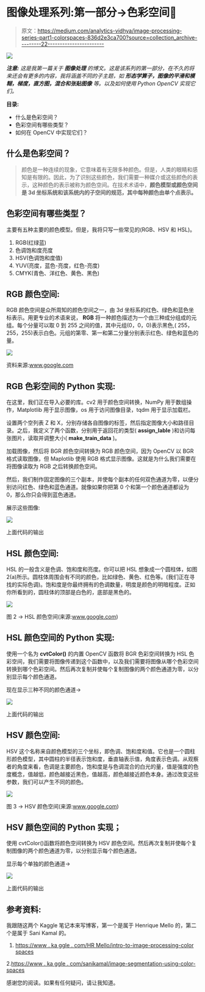# 图像处理系列:第一部分→色彩空间🌈

> 原文：<https://medium.com/analytics-vidhya/image-processing-series-part1-colorspaces-836d2e3ca700?source=collection_archive---------22----------------------->

![](img/8355b3022a7456451dd5b46a0f7ca122.png)

***注意:*** *这是我第一篇关于* ***图像处理*** *的博文。这是该系列的第一部分，在不久的将来还会有更多的内容，我将涵盖不同的子主题，如* ***形态学算子，图像的平滑和模糊，梯度，直方图，混合和张贴图像*** *等。以及如何使用 Python OpenCV 实现它们。*

**目录:**

*   什么是色彩空间？
*   色彩空间有哪些类型？
*   如何在 OpenCV 中实现它们？

## 什么是色彩空间？

> 颜色是一种连续的现象，它意味着有无限多种颜色。但是，人类的眼睛和感知是有限的。因此，为了识别这些颜色，我们需要一种媒介或这些颜色的表示，这种颜色的表示被称为颜色空间。在技术术语中，**颜色模型或颜色空间是 3d 坐标系统和该系统内的子空间的规范，其中每种颜色由单个点表示。**

## 色彩空间有哪些类型？

主要有五种主要的颜色模型。但是，我将只写一些常见的(RGB、HSV 和 HSL)。

1.  RGB(红绿蓝)
2.  色调饱和度亮度
3.  HSV(色调饱和度值)
4.  YUV(亮度，蓝色-亮度，红色-亮度)
5.  CMYK(青色、洋红色、黄色、黑色)

## RGB 颜色空间:

RGB 颜色空间是众所周知的颜色空间之一，由 3d 坐标系的红色、绿色和蓝色坐标表示。用更专业的术语来说， **RGB** 将一种颜色描述为一个由三种成分组成的元组。每个分量可以取 0 到 255 之间的值，其中元组(0，0，0)表示黑色,( 255，255，255)表示白色。元组的第零、第一和第二分量分别表示红色、绿色和蓝色的量。

![](img/27893c85594e55b97899a1f424a28cd5.png)

资料来源:www.google.com

## RGB 色彩空间的 Python 实现:

在这里，我们正在导入必要的库。cv2 用于颜色空间转换，NumPy 用于数组操作，Matplotlib 用于显示图像，os 用于访问图像目录，tqdm 用于显示加载栏。

设置两个空列表 Z 和 X，分别存储各自图像的标签，然后指定图像大小和路径目录。之后，我定义了两个函数，分别用于返回花的类型( **assign_lable** )和访问每张图片，读取并调整大小( **make_train_data** )。

加载图像，然后将 BGR 颜色空间转换为 RGB 颜色空间，因为 OpenCV 以 BGR 格式读取图像，但 Maplotlib 使用 RGB 格式显示图像。这就是为什么我们需要在将图像读取为 RGB 之后转换颜色空间。

然后，我们制作固定图像的三个副本，并使每个副本的任何双色通道为零，以便分别访问红色、绿色和蓝色通道。就像如果你把第 0 个和第一个颜色通道都设为 0，那么你只会得到蓝色通道。

展示这些图像:

![](img/ecfa5bbbe29b645672b3f16307c68882.png)

上面代码的输出

## HSL 颜色空间:

HSL 的一般含义是色调、饱和度和亮度。你可以把 HSL 想象成一个圆柱体，如图 2(a)所示。圆柱体周围会有不同的颜色，比如绿色、黄色、红色等。(我们正在寻找的实际色调)。饱和度是你最终拥有的色调数量，明度是颜色的明暗程度。正如你所看到的，圆柱体的顶部是白色的，底部是黑色的。

![](img/bf471cac7675007c1fd5316a654e2165.png)

图 2 → HSL 颜色空间(来源:www.google.com)

## HSL 颜色空间的 Python 实现:

使用一个名为 **cvtColor()** 的内置 OpenCV 函数将 BGR 色彩空间转换为 HSL 色彩空间，我们需要将图像传递到这个函数中，以及我们需要将图像从哪个色彩空间转换到哪个色彩空间。然后再次复制并使每个复制图像的两个颜色通道为零，以分别显示每个颜色通道。

现在显示三种不同的颜色通道→

![](img/4cd69b60a1eec67dd6c351cbab0e84ad.png)

上面代码的输出

## HSV 颜色空间:

HSV 这个名称来自颜色模型的三个坐标，即色调、饱和度和值。它也是一个圆柱形颜色模型，其中圆柱的半径表示饱和度，垂直轴表示值，角度表示色调。从观察者的角度来看，色调是主要颜色，饱和度是与色调混合的白光的量，值是强度的色度概念，值越低，颜色越接近黑色，值越高，颜色越接近颜色本身。通过改变这些参数，我们可以产生不同的颜色。

![](img/fed0f5cf6ce4f5d18db8f0674539fdc6.png)

图 3 → HSV 颜色空间(来源:www.google.com)

## HSV 颜色空间的 Python 实现；

使用 cvtColor()函数将颜色空间转换为 HSV 颜色空间。然后再次复制并使每个复制图像的两个颜色通道为零，以分别显示每个颜色通道。

显示每个单独的颜色通道→

![](img/6c180425996cd1ed73dd41cd872aa613.png)

上面代码的输出

## 参考资料:

我跟随这两个 Kaggle 笔记本来写博客，第一个是属于 Henrique Mello 的，第二个是属于 Sani Kamal 的。

1.  [https://www . ka ggle . com/HR Mello/intro-to-image-processing-color spaces](https://www.kaggle.com/hrmello/intro-to-image-processing-colorspaces)

2.[https://www . ka ggle . com/sanikamal/image-segmentation-using-color-spaces](https://www.kaggle.com/sanikamal/image-segmentation-using-color-spaces)

感谢您的阅读。如果有任何疑问，请让我知道。